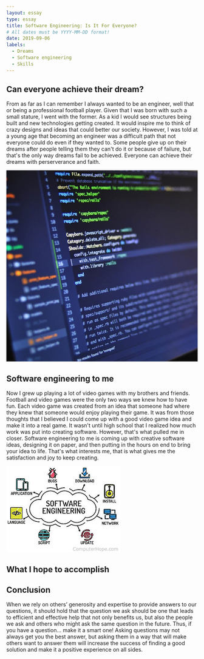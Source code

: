 ```yaml
---
layout: essay
type: essay
title: Software Engineering: Is It For Everyone?
# All dates must be YYYY-MM-DD format!
date: 2019-09-06
labels:
  - Dreams
  - Software engineering
  - Skills
---
```


## Can everyone achieve their dream?

From as far as I can remember I always wanted to be an engineer, well that or being a professional football player. Given that I was born with such a small stature, I went with the former. As a kid I would see structures being built and new technologies getting created. It would inspire me to think of crazy designs and ideas that could better our society. However, I was told at a young age that becoming an engineer was a difficult path that not everyone could do even if they wanted to. Some people give up on their dreams after people telling them they can't do it or because of failure, but that's the only way dreams fail to be achieved. Everyone can achieve their dreams with perserverance and faith.

<img class="ui tiny left floated image" src="../images/code_1.jpg">

## Software engineering to me

Now I grew up playing a lot of video games with my brothers and friends. Football and video games were the only two ways we knew how to have fun. Each video game was created from an idea that someone had where they knew that someone would enjoy playing their game. It was from those thoughts that I believed I could come up with a good video game idea and make it into a real game. It wasn't until high school that I realized how much work was put into creating software. However, that's what pulled me in closer. Software engineering to me is coming up with creative software ideas, designing it on paper, and then putting in the hours on end to bring your idea to life. That's what interests me, that is what gives me the satisfaction and joy to keep creating.

<img class="ui medium left floated image" src="../images/software_eng.jpg">

## What I hope to accomplish



## Conclusion

When we rely on others’ generosity and expertise to provide answers to our questions, it should hold that the question we ask should be one that leads to efficient and effective help that not only benefits us, but also the people we ask and others who might ask the same question in the future. Thus, if you have a question… make it a smart one! Asking questions may not always get you the best answer, but asking them in a way that will make others want to answer them will increase the success of finding a good solution and make it a positive experience on all sides.
